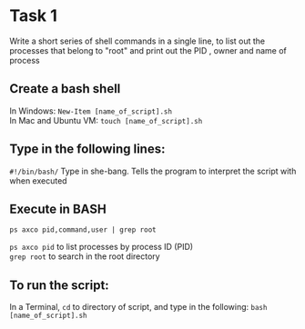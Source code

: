 #   Task 1
Write a short series of shell commands in a single line, to list out the processes that belong to "root" and print out the PID , owner and name of process

##  Create a bash shell
In Windows: `New-Item [name_of_script].sh` <br />
In Mac and Ubuntu VM: `touch [name_of_script].sh` <br />

##  Type in the following lines:
`#!/bin/bash/`
Type in she-bang. Tells the program to interpret the script with when executed

## Execute in BASH
`ps axco pid,command,user | grep root`

`ps axco pid`   to list processes by process ID (PID) <br />
`grep root`     to search in the root directory

##  To run the script:
In a Terminal, `cd` to directory of script, and type in the following:
`bash [name_of_script].sh`
